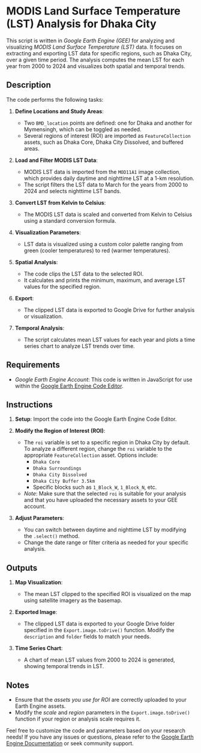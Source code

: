 # MODIS Land Surface Temperature (LST) Analysis for Dhaka City

This script is written in *Google Earth Engine (GEE)* for analyzing and visualizing *MODIS Land Surface Temperature (LST)* data. It focuses on extracting and exporting LST data for specific regions, such as Dhaka City, over a given time period. The analysis computes the mean LST for each year from 2000 to 2024 and visualizes both spatial and temporal trends.

## Description

The code performs the following tasks:

1. **Define Locations and Study Areas**:
   - Two `BMD_location` points are defined: one for Dhaka and another for Mymensingh, which can be toggled as needed.
   - Several regions of interest (ROI) are imported as `FeatureCollection` assets, such as Dhaka Core, Dhaka City Dissolved, and buffered areas.

2. **Load and Filter MODIS LST Data**:
   - MODIS LST data is imported from the `MOD11A1` image collection, which provides daily daytime and nighttime LST at a 1-km resolution.
   - The script filters the LST data to March for the years from 2000 to 2024 and selects nighttime LST bands.

3. **Convert LST from Kelvin to Celsius**:
   - The MODIS LST data is scaled and converted from Kelvin to Celsius using a standard conversion formula.

4. **Visualization Parameters**:
   - LST data is visualized using a custom color palette ranging from green (cooler temperatures) to red (warmer temperatures).

5. **Spatial Analysis**:
   - The code clips the LST data to the selected ROI.
   - It calculates and prints the minimum, maximum, and average LST values for the specified region.

6. **Export**:
   - The clipped LST data is exported to Google Drive for further analysis or visualization.

7. **Temporal Analysis**:
   - The script calculates mean LST values for each year and plots a time series chart to analyze LST trends over time.

## Requirements

- *Google Earth Engine Account*: This code is written in JavaScript for use within the [Google Earth Engine Code Editor](https://code.earthengine.google.com/).

## Instructions

1. **Setup**: Import the code into the Google Earth Engine Code Editor.

2. **Modify the Region of Interest (ROI)**:
   - The `roi` variable is set to a specific region in Dhaka City by default. To analyze a different region, change the `roi` variable to the appropriate `FeatureCollection` asset. Options include:
     - `Dhaka Core`
     - `Dhaka Surroundings`
     - `Dhaka City Dissolved`
     - `Dhaka City Buffer 3.5km`
     - Specific blocks such as `1_Block_W`, `1_Block_N`, etc.
   - *Note*: Make sure that the selected `roi` is suitable for your analysis and that you have uploaded the necessary assets to your GEE account.

3. **Adjust Parameters**:
   - You can switch between daytime and nighttime LST by modifying the `.select()` method.
   - Change the date range or filter criteria as needed for your specific analysis.

## Outputs

1. **Map Visualization**:
   - The mean LST clipped to the specified ROI is visualized on the map using satellite imagery as the basemap.

2. **Exported Image**:
   - The clipped LST data is exported to your Google Drive folder specified in the `Export.image.toDrive()` function. Modify the `description` and `folder` fields to match your needs.

3. **Time Series Chart**:
   - A chart of mean LST values from 2000 to 2024 is generated, showing temporal trends in LST.

## Notes

- Ensure that the *assets you use for ROI* are correctly uploaded to your Earth Engine assets.
- Modify the *scale* and *region* parameters in the `Export.image.toDrive()` function if your region or analysis scale requires it.

Feel free to customize the code and parameters based on your research needs! If you have any issues or questions, please refer to the [Google Earth Engine Documentation](https://developers.google.com/earth-engine) or seek community support.
